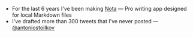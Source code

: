 - For the last 6 years I've been making [Nota](https://nota.md) — Pro writing app designed for local Markdown files
- I've drafted more than 300 tweets that I've never posted — [@antoniostoilkov](https://twitter.com/antoniostoilkov)